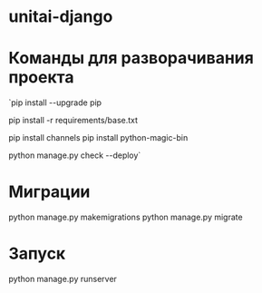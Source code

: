 # unitai-django

# Команды для разворачивания проекта

`pip install --upgrade pip

pip install -r requirements/base.txt

pip install channels
pip install python-magic-bin

python manage.py check --deploy`

# Миграции
python manage.py makemigrations
python manage.py migrate

# Запуск
python manage.py runserver  


